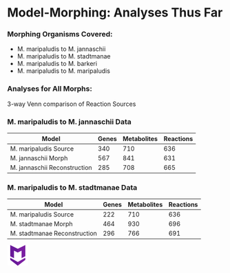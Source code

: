# Model-Morphing: Analyses Thus Far

### Morphing Organisms Covered:
* M. maripaludis to M. jannaschii
* M. maripaludis to M. stadtmanae
* M. maripaludis to M. barkeri
* M. maripaludis to M. maripaludis

### Analyses for All Morphs:
3-way Venn comparison of Reaction Sources


### M. maripaludis to M. jannaschii Data

| Model  | Genes | Metabolites  | Reactions |
| ------------- | ------------- | ------------- | ------------- |
| M. maripaludis Source          | 340     | 710           |         636 | 
| M. jannaschii Morph            | 567     | 841           | 631         | 
| M. jannaschii Reconstruction   | 285     | 708           | 665         | 

### M. maripaludis to M. stadtmanae Data

| Model  | Genes | Metabolites  | Reactions |
| ------------- | ------------- | ------------- | ------------- |
| M. maripaludis Source          | 222 | 710 | 636 |
| M. stadtmanae Morph            | 464 | 930 | 696 |
| M. stadtmanae Reconstruction   | 296 | 766 | 691 |

![alt text](https://github.com/adam-p/markdown-here/raw/master/src/common/images/icon48.png "Logo Title Text 1")
